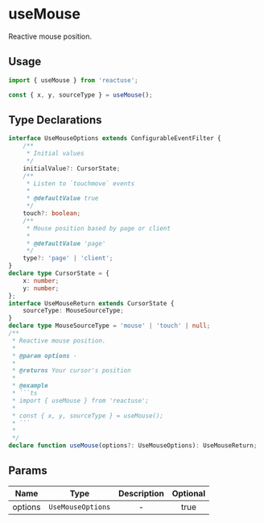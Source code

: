 # useMouse

Reactive mouse position.

## Usage

```ts
import { useMouse } from 'reactuse';

const { x, y, sourceType } = useMouse();
```

## Type Declarations

````ts
interface UseMouseOptions extends ConfigurableEventFilter {
    /**
     * Initial values
     */
    initialValue?: CursorState;
    /**
     * Listen to `touchmove` events
     *
     * @defaultValue true
     */
    touch?: boolean;
    /**
     * Mouse position based by page or client
     *
     * @defaultValue 'page'
     */
    type?: 'page' | 'client';
}
declare type CursorState = {
    x: number;
    y: number;
};
interface UseMouseReturn extends CursorState {
    sourceType: MouseSourceType;
}
declare type MouseSourceType = 'mouse' | 'touch' | null;
/**
 * Reactive mouse position.
 *
 * @param options -
 *
 * @returns Your cursor's position
 *
 * @example
 * ```ts
 * import { useMouse } from 'reactuse';
 *
 * const { x, y, sourceType } = useMouse();
 * ```
 *
 */
declare function useMouse(options?: UseMouseOptions): UseMouseReturn;
````

## Params

|  Name   |       Type        | Description | Optional |
| :-----: | :---------------: | :---------: | :------: |
| options | `UseMouseOptions` |      -      |   true   |
